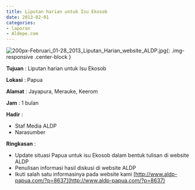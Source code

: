 ```yaml
---
title: Liputan harian untuk Isu Ekosob
date: 2013-02-01
categories:
- laporan
- Aldepe.com
---
```

![200px-Februari_01-28_2013_Liputan_Harian_website_ALDP.jpg](/uploads/200px-Februari_01-28_2013_Liputan_Harian_website_ALDP.jpg){: .img-responsive .center-block }

**Tujuan** : Liputan harian untuk Isu Ekosob

**Lokasi** : Papua

**Alamat** : Jayapura, Merauke, Keerom

**Jam** : 1 bulan

**Hadir** : 
* Staf Media ALDP
* Narasumber

**Ringkasan** : 
* Update situasi Papua untuk isu Ekosob dalam bentuk tulisan di website ALDP
* Penulisan informasi hasil diskusi di website ALDP
* Ikuti salah satu informasinya pada website kami [http://www.aldp-papua.com/?p=8637](http://www.aldp-papua.com/?p=8637)
